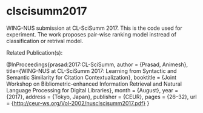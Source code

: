 # clscisumm2017

WING-NUS submission at CL-SciSumm 2017. This is the code used for experiment. The work proposes pair-wise ranking model instread of classification or retrival model. 


Related Publication(s):

@InProceedings{prasad:2017:CL-SciSumm,
  author    = {Prasad, Animesh},
  title={WING-NUS at CL-SciSumm 2017: Learning from Syntactic and Semantic Similarity for Citation Contextualization},
  booktitle = {Joint Workshop on Bibliometric-enhanced Information Retrieval and Natural Language Processing for Digital Libraries},
  month     = {August},
  year      = {2017},
  address   = {Tokyo, Japan},
  publisher = {CEUR},
  pages     = {26–32},
  url       = {http://ceur-ws.org/Vol-2002/nusclscisumm2017.pdf}
} 
